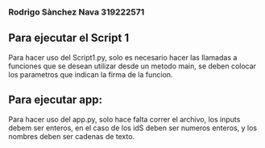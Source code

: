 ### Rodrigo Sànchez Nava 319222571

## Para ejecutar el Script 1

Para hacer uso del Script1.py, solo es necesario hacer las llamadas a funciones que se desean
utilizar desde un metodo main, se deben colocar los parametros que indican la firma de la funcion.

## Para ejecutar app:

Para hacer uso del app.py, solo hace falta correr el archivo, los inputs debem ser enteros,
en el caso de los idS deben ser numeros enteros, y los nombres deben ser cadenas de texto. 